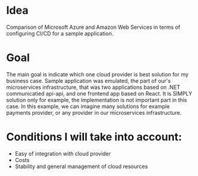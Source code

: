 # Idea
 Comparison of Microsoft Azure and Amazon Web Services in terms of configuring CI/CD for a sample application.

# Goal
 The main goal is indicate which one cloud provider is best solution for my business case.
 Sample application was emulated, the part of our's microservices infrastructure, that was two applications based on .NET communicatied api-api, and one frontend app based on React.
 It is SIMPLY solution only for example, the implementation is not important part in this case. In this example, we can imagine many solutions for example payments provider, or    any provider in our microservices infrastructure.

# Conditions I will take into account:
* Easy of integration with cloud provider
* Costs
* Stability and general management of cloud resources
